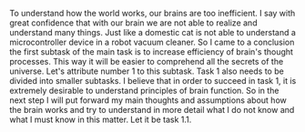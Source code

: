 To understand how the world works, our brains are too inefficient. I say with great confidence that with our brain we are not able to realize and understand many things.  Just like a domestic cat is not able to understand a microcontroller device in a robot vacuum cleaner. So I came to a conclusion the first subtask of the main task is to increase efficiency of brain's thought processes. This way it will be easier to comprehend all the secrets of the universe. Let's attribute number 1 to this subtask.
Task 1 also needs to be divided into smaller subtasks. I believe that in order to succeed in task 1, it is extremely desirable to understand principles of brain function. So in the next step I will put forward my main thoughts and assumptions about how the brain works and try to understand in more detail what I do not know and what I must know in this matter. Let it be task 1.1.